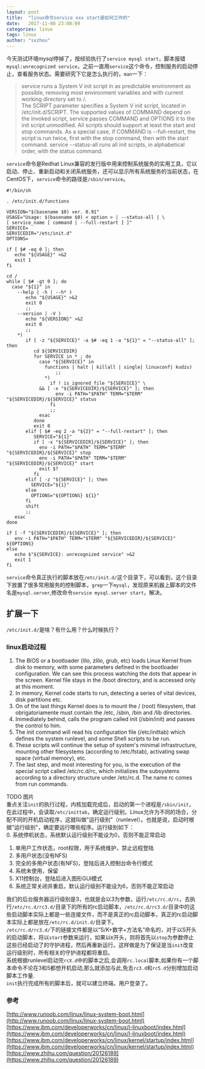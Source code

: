 ```yaml
---
layout: post
title:  "linux命令service xxx start是如何工作的"
date:   2017-11-08 23:08:09
categories: linux
tags: linux
author: "sxzhou"
---
```


今天测试环境mysql停掉了，按经验执行了`service mysql start`，脚本报错`mysql:unrecognized service`，之前一直用`service`这个命令，控制服务的启动停止，查看服务状态。需要研究下它是怎么执行的，`man`一下：
>service  runs a System V init script in as predictable environment as possible, removing most environment variables and with current working directory set to /.  
The SCRIPT parameter specifies a System V init script, located in /etc/init.d/SCRIPT.  The supported values of COMMAND depend on  the  invoked  script,  service passes COMMAND and OPTIONS it to the init script unmodified.  All scripts should support at least the start and stop commands.  As a special case, if COMMAND is --full-restart, the script is run twice, first with the stop command, then with the start command.
service --status-all runs all init scripts, in alphabetical order, with the status command.  

`service`命令是Redhat Linux兼容的发行版中用来控制系统服务的实用工具，它以启动、停止、重新启动和关闭系统服务，还可以显示所有系统服务的当前状态，在CentOS下，`service`命令的路径是`/sbin/service`。  
```shell
#!/bin/sh

. /etc/init.d/functions

VERSION="$(basename $0) ver. 0.91"
USAGE="Usage: $(basename $0) < option > | --status-all | \
[ service_name [ command | --full-restart ] ]"
SERVICE=
SERVICEDIR="/etc/init.d"
OPTIONS=

if [ $# -eq 0 ]; then
   echo "${USAGE}" >&2
   exit 1
fi

cd /
while [ $# -gt 0 ]; do
  case "${1}" in
    --help | -h | --h* )
       echo "${USAGE}" >&2
       exit 0
       ;;
    --version | -V )
       echo "${VERSION}" >&2
       exit 0
       ;;
    *)
       if [ -z "${SERVICE}" -a $# -eq 1 -a "${1}" = "--status-all" ]; then
          cd ${SERVICEDIR}
          for SERVICE in * ; do
            case "${SERVICE}" in
              functions | halt | killall | single| linuxconf| kudzu)
                  ;;
              *)
                if ! is_ignored_file "${SERVICE}" \
		    && [ -x "${SERVICEDIR}/${SERVICE}" ]; then
                  env -i PATH="$PATH" TERM="$TERM" "${SERVICEDIR}/${SERVICE}" status
                fi
                ;;
            esac
          done
          exit 0
       elif [ $# -eq 2 -a "${2}" = "--full-restart" ]; then
          SERVICE="${1}"
          if [ -x "${SERVICEDIR}/${SERVICE}" ]; then
            env -i PATH="$PATH" TERM="$TERM" "${SERVICEDIR}/${SERVICE}" stop
            env -i PATH="$PATH" TERM="$TERM" "${SERVICEDIR}/${SERVICE}" start
            exit $?
          fi
       elif [ -z "${SERVICE}" ]; then
         SERVICE="${1}"
       else
         OPTIONS="${OPTIONS} ${1}"
       fi
       shift
       ;;
   esac
done

if [ -f "${SERVICEDIR}/${SERVICE}" ]; then
   env -i PATH="$PATH" TERM="$TERM" "${SERVICEDIR}/${SERVICE}" ${OPTIONS}
else
   echo $"${SERVICE}: unrecognized service" >&2
   exit 1
fi

```
`service`命令真正执行的脚本放在`/etc/init.d/`这个目录下，可以看到，这个目录下放置了很多常用服务的控制脚本，`grep`一下`mysql`，发现原来机器上脚本的文件名是`mysql.server`,修改命令`service mysql.server start`，解决。  
## 扩展一下
`/etc/init.d/`是啥？有什么用？什么时候执行？ 
### linux启动过程  
1. The BIOS or a bootloader (lilo, zlilo, grub, etc) loads Linux Kernel from disk to memory, with some parameters defined in the bootloader configuration. We can see this process watching the dots that appear in the screen. Kernel file stays in the /boot directory, and is accessed only at this moment.
2. In memory, Kernel code starts to run, detecting a series of vital devices, disk partitions etc.
3. On of the last things Kernel does is to mount the / (root) filesystem, that obrigatoriamente must contain the /etc, /sbin, /bin and /lib directories.
4. Immediately behind, calls the program called init (/sbin/init) and passes the control to him.
5. The init command will read his configuration file (/etc/inittab) which defines the system runlevel, and some Shell scripts to be run.
6. These scripts will continue the setup of system's minimal infrastructure, mounting other filesystems (according to /etc/fstab), activating swap space (virtual memory), etc.
7. The last step, and most interesting for you, is the execution of the special script called /etc/rc.d/rc, which initializes the subsystems according to a directory structure under /etc/rc.d. The name rc comes from run commands.

TODO 图片  
重点关注`init`的执行过程，内核加载完成后，启动的第一个进程是`/sbin/init`，在此过程中，会读取`/etc/inittab`，确定运行级别，Linux允许为不同的场合，分配不同的开机启动程序，这就叫做"运行级别"（runlevel）。也就是说，启动时根据"运行级别"，确定要运行哪些程序。运行级别如下：  
0. 系统停机状态，系统默认运行级别不能设为0，否则不能正常启动
1. 单用户工作状态，root权限，用于系统维护，禁止远程登陆
2. 多用户状态(没有NFS)
3. 完全的多用户状态(有NFS)，登陆后进入控制台命令行模式
4. 系统未使用，保留
5. X11控制台，登陆后进入图形GUI模式
6. 系统正常关闭并重启，默认运行级别不能设为6，否则不能正常启动

我们的后台服务器运行级别是3，也就是会以3为参数，运行`/etc/rc.d/rc`，去执行`/etc/rc.d/rc3.d/`目录下的所有的rc启动脚本，`/etc/rc.d/rc3.d/`目录中的这些启动脚本实际上都是一些连接文件，而不是真正的rc启动脚本，真正的rc启动脚本实际上都是放在`/etc/rc.d/init.d/`目录下。  
`/etc/rc.d/rc3.d/`下的链接文件都是以“S/K+数字+方法名”命名的，对于以S开头的启动脚本，将以`start`参数来运行，如果以`K`开头，则将首先以`stop`为参数停止这些已经启动了的守护进程，然后再重新运行。这样做是为了保证是当`init`改变运行级别时，所有相关的守护进程都将重启。  
系统根据runlevel启动完`rcX.d`中的脚本之后,会调用`rc.local`脚本,如果你有一个脚本命令不论在3和5都想开机启动,那么就添加与此,免去`rc3.d`和`rc5.d`分别增加启动脚本工作量.  
`init`执行完成所有的脚本后，就可以建立终端，用户登录了。

### 参考
[http://www.runoob.com/linux/linux-system-boot.html](http://www.runoob.com/linux/linux-system-boot.html)  
[https://www.ibm.com/developerworks/cn/linux/l-linuxboot/index.html](https://www.ibm.com/developerworks/cn/linux/l-linuxboot/index.html)  
[https://www.ibm.com/developerworks/cn/linux/kernel/startup/index.html](https://www.ibm.com/developerworks/cn/linux/kernel/startup/index.html)  
[https://www.zhihu.com/question/20126189](https://www.zhihu.com/question/20126189)


